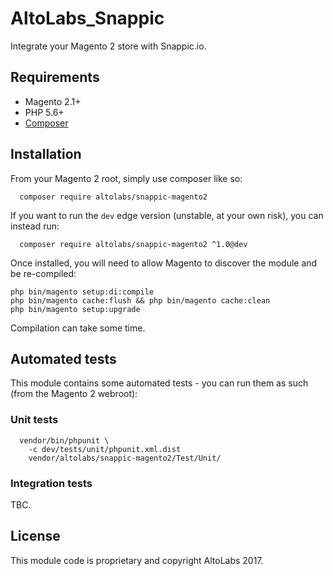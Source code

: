 # AltoLabs_Snappic

Integrate your Magento 2 store with Snappic.io.

## Requirements

* Magento 2.1+
* PHP 5.6+
* [Composer](http://getcomposer.org)

## Installation

From your Magento 2 root, simply use composer like so:

      composer require altolabs/snappic-magento2

If you want to run the `dev` edge version (unstable, at your own risk), you can
instead run:

      composer require altolabs/snappic-magento2 ^1.0@dev

Once installed, you will need to allow Magento to discover the module and be
re-compiled:

    php bin/magento setup:di:compile
    php bin/magento cache:flush && php bin/magento cache:clean
    php bin/magento setup:upgrade

Compilation can take some time.

## Automated tests

This module contains some automated tests - you can run them as such (from the
Magento 2 webroot):

### Unit tests

      vendor/bin/phpunit \
        -c dev/tests/unit/phpunit.xml.dist
        vendor/altolabs/snappic-magento2/Test/Unit/

### Integration tests

TBC.

## License

This module code is proprietary and copyright AltoLabs 2017.
